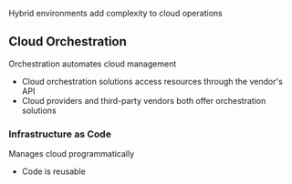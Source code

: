 Hybrid environments add complexity to cloud operations

## Cloud Orchestration
Orchestration automates cloud management
- Cloud orchestration solutions access resources through the vendor's API
- Cloud providers and third-party vendors both offer orchestration solutions
### Infrastructure as Code
Manages cloud programmatically
- Code is reusable
